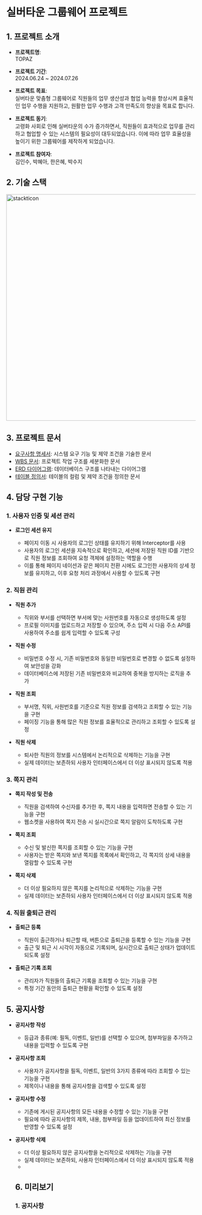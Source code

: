 # 실버타운 그룹웨어 프로젝트

## 1. 프로젝트 소개
- **프로젝트명**:  
  TOPAZ

- **프로젝트 기간**:  
  2024.06.24 ~ 2024.07.26

- **프로젝트 목표**:  
  실버타운 맞춤형 그룹웨어로 직원들의 업무 생산성과 협업 능력을 향상시켜 효율적인 업무 수행을 지원하고, 원활한 업무 수행과 고객 만족도의 향상을 목표로 합니다.

- **프로젝트 동기**:  
  고령화 사회로 인해 실버타운의 수가 증가하면서, 직원들이 효과적으로 업무를 관리하고 협업할 수 있는 시스템의 필요성이 대두되었습니다. 이에 따라 업무 효율성을 높이기 위한 그룹웨어를 제작하게 되었습니다.
  
- **프로젝트 참여자**:  
  김인수, 박혜아, 한은혜, 박수지 

## 2. 기술 스택
<img src="https://firebasestorage.googleapis.com/v0/b/stackticon-81399.appspot.com/o/images%2F1723378055982?alt=media&token=db9b639f-7767-4250-8a55-de6a66a303a7" alt="stackticon" style="width:600px" />

## 3. 프로젝트 문서
- [요구사항 명세서](https://github.com/Guinsu/GDJ80-TeamB-topaz/blob/main/topaz/src/main/resources/static/document/%EC%9A%94%EA%B5%AC%EC%82%AC%ED%95%AD%EB%AA%85%EC%84%B8%EC%84%9C.jpg): 시스템 요구 기능 및 제약 조건을 기술한 문서
- [WBS 문서](https://github.com/Guinsu/GDJ80-TeamB-topaz/blob/main/topaz/src/main/resources/static/document/WBS.jpg): 프로젝트 작업 구조를 세분화한 문서
- [ERD 다이어그램](https://github.com/Guinsu/GDJ80-TeamB-topaz/blob/main/topaz/src/main/resources/static/document/04.%20ERD(GDJ80_Team%20B).png): 데이터베이스 구조를 나타내는 다이어그램
- [테이블 정의서](https://docs.google.com/spreadsheets/d/1wTRTSSpyEERgcNskOXebz4BFeypHOJ5HmzukkMMTu-I/edit?gid=619662548#gid=619662548): 테이블의 컬럼 및 제약 조건을 정의한 문서

## 4. 담당 구현 기능

### 1. 사용자 인증 및 세션 관리

- **로그인 세션 유지**

  - 페이지 이동 시 사용자의 로그인 상태를 유지하기 위해 Interceptor를 사용
  - 사용자의 로그인 세션을 지속적으로 확인하고, 세션에 저장된 직원 ID를 기반으로 직원 정보를 조회하여 요청 객체에 설정하는 역할을 수행
  - 이를 통해 페이지 네이션과 같은 페이지 전환 시에도 로그인한 사용자의 상세 정보를 유지하고, 이후 요청 처리 과정에서 사용할 수 있도록 구현

### 2. 직원 관리

-   **직원 추가**

    -   직위와 부서를 선택하면 부서에 맞는 사원번호를 자동으로 생성하도록 설정
    -   프로필 이미지를 업로드하고 저장할 수 있으며, 주소 입력 시 다음 주소 API를 사용하여 주소를 쉽게 입력할 수 있도록 구성

-   **직원 수정**

    -   비밀번호 수정 시, 기존 비밀번호와 동일한 비밀번호로 변경할 수 없도록 설정하여 보안성을 강화
    -   데이터베이스에 저장된 기존 비밀번호와 비교하여 중복을 방지하는 로직을 추가

-   **직원 조회**

    -   부서명, 직위, 사원번호를 기준으로 직원 정보를 검색하고 조회할 수 있는 기능을 구현
    -   페이징 기능을 통해 많은 직원 정보를 효율적으로 관리하고 조회할 수 있도록 설정

-   **직원 삭제**
    -   퇴사한 직원의 정보를 시스템에서 논리적으로 삭제하는 기능을 구현
    -   실제 데이터는 보존하되 사용자 인터페이스에서 더 이상 표시되지 않도록 적용

### 3. 쪽지 관리

-   **쪽지 작성 및 전송**

    -   직원을 검색하여 수신자를 추가한 후, 쪽지 내용을 입력하면 전송할 수 있는 기능을 구현
    -   웹소켓을 사용하여 쪽지 전송 시 실시간으로 쪽지 알람이 도착하도록 구현

-   **쪽지 조회**

    -   수신 및 발신한 쪽지를 조회할 수 있는 기능을 구현
    -   사용자는 받은 쪽지와 보낸 쪽지를 목록에서 확인하고, 각 쪽지의 상세 내용을 열람할 수 있도록 구현

-   **쪽지 삭제**
    -   더 이상 필요하지 않은 쪽지를 논리적으로 삭제하는 기능을 구현
    -   실제 데이터는 보존하되 사용자 인터페이스에서 더 이상 표시되지 않도록 적용

### 4. 직원 출퇴근 관리
- **출퇴근 등록**
  - 직원이 출근하거나 퇴근할 때, 버튼으로 출퇴근을 등록할 수 있는 기능을 구현
  - 출근 및 퇴근 시 시각이 자동으로 기록되며, 실시간으로 출퇴근 상태가 업데이트되도록 설정

- **출퇴근 기록 조회** 
  - 관리자가 직원들의 출퇴근 기록을 조회할 수 있는 기능을 구현
  - 특정 기간 동안의 출퇴근 현황을 확인할 수 있도록 설정

## 5. 공지사항

- **공지사항 작성**
  - 등급과 종류(예: 필독, 이벤트, 일반)를 선택할 수 있으며, 첨부파일을 추가하고 내용을 입력할 수 있도록 구현

- **공지사항 조회**  
  - 사용자가 공지사항을 필독, 이벤트, 일반의 3가지 종류에 따라 조회할 수 있는 기능을 구현
  - 제목이나 내용을 통해 공지사항을 검색할 수 있도록 설정

- **공지사항 수정**  
  - 기존에 게시된 공지사항의 모든 내용을 수정할 수 있는 기능을 구현 
  - 필요에 따라 공지사항의 제목, 내용, 첨부파일 등을 업데이트하여 최신 정보를 반영할 수 있도록 설정

- **공지사항 삭제**  
  - 더 이상 필요하지 않은 공지사항을 논리적으로 삭제하는 기능을 구현
  - 실제 데이터는 보존하되, 사용자 인터페이스에서 더 이상 표시되지 않도록 적용
  - 
  ## 6. 미리보기

  ### 1. 공지사항
  <p align="center>
  [공지사항](https://github.com/user-attachments/assets/e47ceaf8-424d-4b62-9da1-84fe0b0bf679)
  </p>
 
